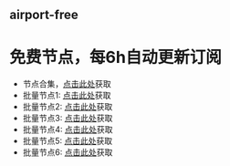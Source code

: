 ## airport-free
# 免费节点，每6h自动更新订阅

- 节点合集，[点击此处](https://cdn.jsdelivr.net/gh/xiaoji235/airport-free/v2ray.txt)获取
- 批量节点1: [点击此处](https://cdn.jsdelivr.net/gh/xiaoji235/airport-free/v2ray/1.txt)获取
- 批量节点2: [点击此处](https://cdn.jsdelivr.net/gh/xiaoji235/airport-free/v2ray/2.txt)获取
- 批量节点3: [点击此处](https://cdn.jsdelivr.net/gh/xiaoji235/airport-free/v2ray/3.txt)获取
- 批量节点4: [点击此处](https://cdn.jsdelivr.net/gh/xiaoji235/airport-free/v2ray/4.txt)获取
- 批量节点5: [点击此处](https://cdn.jsdelivr.net/gh/xiaoji235/airport-free/v2ray/5.txt)获取
- 批量节点6: [点击此处](https://cdn.jsdelivr.net/gh/xiaoji235/airport-free/v2ray/6.txt)获取
